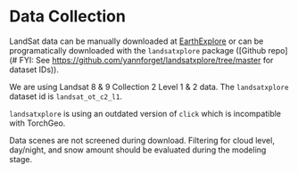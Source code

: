 # Data Collection

LandSat data can be manually downloaded at [EarthExplore](https://earthexplorer.usgs.gov/) or can be programatically downloaded with the `landsatxplore` package ([Github repo](# FYI: See https://github.com/yannforget/landsatxplore/tree/master for dataset IDs)).

We are using Landsat 8 & 9 Collection 2 Level 1 & 2 data. The `landsatxplore` dataset id is `landsat_ot_c2_l1`.

`landsatxplore` is using an outdated version of `click` which is incompatible with TorchGeo.

Data scenes are not screened during download. Filtering for cloud level, day/night, and snow amount should be evaluated during the modeling stage.